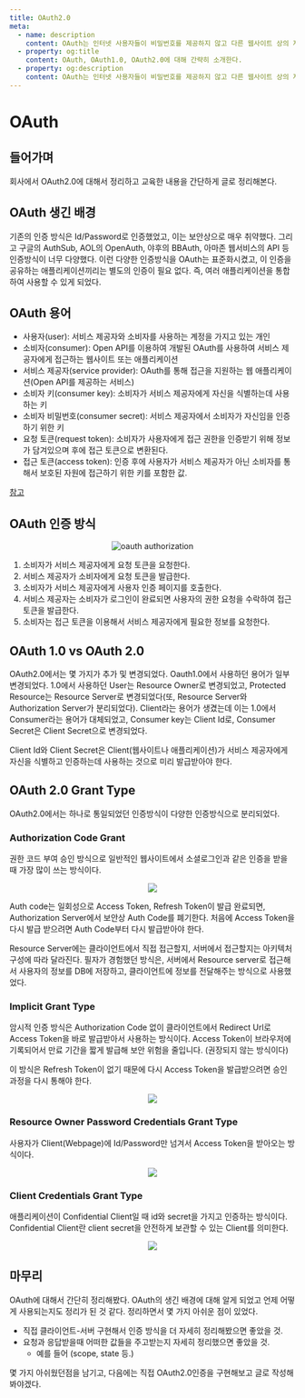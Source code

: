 ```yaml
---
title: OAuth2.0
meta:
  - name: description
    content: OAuth는 인터넷 사용자들이 비밀번호를 제공하지 않고 다른 웹사이트 상의 자신들의 정보에 대해 웹사이트나 애플리케이션의 접근 권한을 부여할 수 있는 공통적인 수단으로서 사용되는, 접근 위임을 위한 개방형 표준이다.
  - property: og:title
    content: OAuth, OAuth1.0, OAuth2.0에 대해 간략히 소개한다.
  - property: og:description
    content: OAuth는 인터넷 사용자들이 비밀번호를 제공하지 않고 다른 웹사이트 상의 자신들의 정보에 대해 웹사이트나 애플리케이션의 접근 권한을 부여할 수 있는 공통적인 수단으로서 사용되는, 접근 위임을 위한 개방형 표준이다.
---
```


# OAuth

<h2 id="second-heading">들어가며</h2>

회사에서 OAuth2.0에 대해서 정리하고 교육한 내용을 간단하게 글로 정리해본다.

## OAuth 생긴 배경
기존의 인증 방식은 Id/Password로 인증했었고, 이는 보안상으로 매우 취약했다. 그리고 구글의 AuthSub, AOL의 OpenAuth, 야후의 BBAuth, 아마존 웹서비스의 API 등 인증방식이 너무 다양했다. 이런 다양한 인증방식을 OAuth는 표준화시켰고, 이 인증을 공유하는 애플리케이션끼리는 별도의 인증이 필요 없다. 즉, 여러 애플리케이션을 통합하여 사용할 수 있게 되었다.

## OAuth 용어
- 사용자(user): 서비스 제공자와 소비자를 사용하는 계정을 가지고 있는 개인
- 소비자(consumer): Open API를 이용하여 개발된 OAuth를 사용하여 서비스 제공자에게 접근하는 웹사이트 또는 애플리케이션
- 서비스 제공자(service provider): OAuth를 통해 접근을 지원하는 웹 애플리케이션(Open API를 제공하는 서비스)
- 소비자 키(consumer key): 소비자가 서비스 제공자에게 자신을 식별하는데 사용하는 키
- 소비자 비밀번호(consumer secret): 서비스 제공자에서 소비자가 자신임을 인증하기 위한 키
- 요청 토큰(request token): 소비자가 사용자에게 접근 권한을 인증받기 위해 정보가 담겨있으며 후에 접근 토큰으로 변환된다.
- 접근 토큰(access token): 인증 후에 사용자가 서비스 제공자가 아닌 소비자를 통해서 보호된 자원에 접근하기 위한 키를 포함한 값.

[참고](https://ko.wikipedia.org/wiki/OAuth)
## OAuth 인증 방식
  <center>
    <figure>
      <img src="https://user-images.githubusercontent.com/22426851/108617680-ccb21180-745b-11eb-8acf-18db66ca1a17.png" alt="oauth authorization">
    </figure>
  </center>

1. 소비자가 서비스 제공자에게 요청 토큰을 요청한다.
2. 서비스 제공자가 소비자에게 요청 토큰을 발급한다.
3. 소비자가 서비스 제공자에게 사용자 인증 페이지를 호출한다.
4. 서비스 제공자는 소비자가 로그인이 완료되면 사용자의 권한 요청을 수락하여 접근 토큰을 발급한다.
5. 소비자는 접근 토큰을 이용해서 서비스 제공자에게 필요한 정보를 요청한다.

## OAuth 1.0 vs OAuth 2.0
OAuth2.0에서는 몇 가지가 추가 및 변경되었다.
Oauth1.0에서 사용하던 용어가 일부 변경되었다. 1.0에서 사용하던 User는 Resource Owner로 변경되었고, Protected Resource는 Resource Server로 변경되었다(또, Resource Server와 Authorization Server가 분리되었다). Client라는 용어가 생겼는데 이는 1.0에서 Consumer라는 용어가 대체되었고, Consumer key는 Client Id로, Consumer Secret은 Client Secret으로 변경되었다.

Client Id와 Client Secret은 Client(웹사이트나 애플리케이션)가 서비스 제공자에게 자신을 식별하고 인증하는데 사용하는 것으로 미리 발급받아야 한다.

## OAuth 2.0 Grant Type
OAuth2.0에서는 하나로 통일되었던 인증방식이 다양한 인증방식으로 분리되었다.
### Authorization Code Grant 
권한 코드 부여 승인 방식으로 일반적인 웹사이트에서 소셜로그인과 같은 인증을 받을 때 가장 많이 쓰는 방식이다.
  <center>
    <figure>
      <img src="https://user-images.githubusercontent.com/22426851/108618270-1bfa4100-7460-11eb-9877-34e4af38997f.png">
    </figure>
  </center>

Auth code는 일회성으로 Access Token, Refresh Token이 발급 완료되면, Authorization Server에서 보안상 Auth Code를 폐기한다. 처음에 Access Token을 다시 발급 받으려면 Auth Code부터 다시 발급받아야 한다.

Resource Server에는 클라이언트에서 직접 접근할지, 서버에서 접근할지는 아키텍처 구성에 따라 달라진다. 
필자가 경험했던 방식은, 서버에서 Resource server로 접근해서 사용자의 정보를 DB에 저장하고, 클라이언트에 정보를 전달해주는 방식으로 사용했었다.

### Implicit Grant Type
암시적 인증 방식은 Authorization Code 없이 클라이언트에서 Redirect Url로 Access Token을 바로 발급받아서 사용하는 방식이다. Access Token이 브라우저에 기록되어서 만료 기간을 짧게 발급해 보안 위험을 줄입니다. (권장되지 않는 방식이다)

이 방식은 Refresh Token이 없기 때문에 다시 Access Token을 발급받으려면 승인 과정을 다시 통해야 한다.


  <center>
    <figure>
      <img src="https://user-images.githubusercontent.com/22426851/108618581-ac398580-7462-11eb-9043-77e556e23ca3.png">
    </figure>
  </center>

### Resource Owner Password Credentials Grant Type
사용자가 Client(Webpage)에 Id/Password만 넘겨서 Access Token을 받아오는 방식이다.

<center>
    <figure>
      <img src="https://user-images.githubusercontent.com/22426851/108618766-13a40500-7464-11eb-8735-248cb9ffcf24.png">
    </figure>
  </center>

### Client Credentials Grant Type
애플리케이션이 Confidential Client일 때 id와 secret을 가지고 인증하는 방식이다.  
Confidential Client란 client secret을 안전하게 보관할 수 있는 Client를 의미한다.

<center>
    <figure>
      <img src="https://user-images.githubusercontent.com/22426851/108618819-79908c80-7464-11eb-838d-79a738eb3a7e.png">
    </figure>
  </center>

## 마무리
OAuth에 대해서 간단히 정리해봤다. OAuth의 생긴 배경에 대해 알게 되었고 언제 어떻게 사용되는지도 정리가 된 것 같다. 정리하면서 몇 가지 아쉬운 점이 있었다.

- 직접 클라이언트-서버 구현해서 인증 방식을 더 자세히 정리해봤으면 좋았을 것.
- 요청과 응답받을때 어떠한 값들을 주고받는지 자세히 정리했으면 좋았을 것.
  - 예를 들어 (scope, state 등.)

몇 가지 아쉬웠던점을 남기고, 다음에는 직접 OAuth2.0인증을 구현해보고 글로 작성해봐야겠다.


